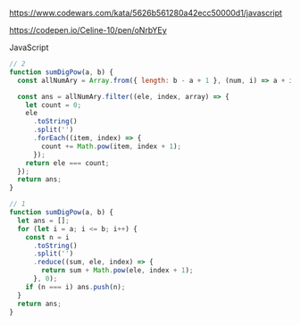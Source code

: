 https://www.codewars.com/kata/5626b561280a42ecc50000d1/javascript

https://codepen.io/Celine-10/pen/oNrbYEy

JavaScript

```js
// 2
function sumDigPow(a, b) {
  const allNumAry = Array.from({ length: b - a + 1 }, (num, i) => a + i);

  const ans = allNumAry.filter((ele, index, array) => {
    let count = 0;
    ele
      .toString()
      .split('')
      .forEach((item, index) => {
        count += Math.pow(item, index + 1);
      });
    return ele === count;
  });
  return ans;
}
```

```js
// 1
function sumDigPow(a, b) {
  let ans = [];
  for (let i = a; i <= b; i++) {
    const n = i
      .toString()
      .split('')
      .reduce((sum, ele, index) => {
        return sum + Math.pow(ele, index + 1);
      }, 0);
    if (n === i) ans.push(n);
  }
  return ans;
}
```
